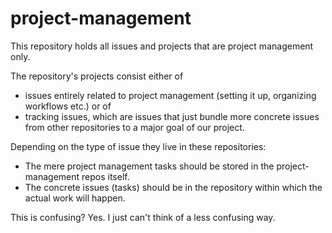 # project-management
This repository holds all issues and projects that are project management only. 

The repository's projects consist either of 
- issues entirely related to project management (setting it up, organizing workflows etc.) or of
- tracking issues, which are issues that just bundle more concrete issues from other repositories to a major goal of our project. 

Depending on the type of issue they live in these repositories:

- The mere project management tasks should be stored in the project-management repos itself.
- The concrete issues (tasks) should be in the repository within which the actual work will happen.

This is confusing? Yes. I just can't think of a less confusing way.

